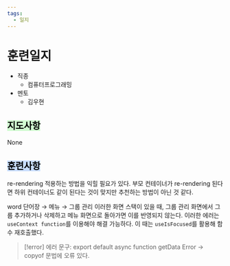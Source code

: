```yaml
---
tags:
  - 일지
---
```

# 훈련일지

- 직종
	- 컴퓨터프로그래밍
- 멘토
	- 김우현
## <mark style="background: #BBFABBA6;">지도사항</mark>

None

## <mark style="background: #ADCCFFA6;">훈련사항</mark>

re-rendering 적용하는 방법을 익힐 필요가 있다. 부모 컨테이너가 re-rendering 된다면 하위 컨테이너도 같이 된다는 것이 맞지만 추천하는 방법이 아닌 것 같다.

word 단어장 → 메뉴 → 그룹 관리 이러한 화면 스택이 있을 때, 그룹 관리 화면에서 그룹 추가하거나 삭제하고 메뉴 화면으로 돌아가면 이를 반영되지 않는다.
이러한 에러는 `useContext function`를 이용해야 해결 가능하다. 이 때는 `useIsFocused`를 활용해 함수 재호출했다.

> [!error]
> 에러 문구: export default async function getData Error -> copyof
> 문법에 오류 있다.
